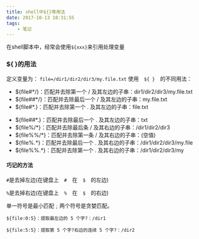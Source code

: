 ```yaml
---
title: shell中${}等用法
date: 2017-10-13 18:31:55
tags: 
    - 笔记
---
```


在shell脚本中，经常会使用``${xxx}``来引用处理变量
### ${ }的用法
定义变量为： ``file=/dir1/dir2/dir3/my.file.txt``
使用&#8195;``${ }``&#8195;的不同用法： 
- ${file#*/}：匹配并去除第一个 / 及其左边的子串：dir1/dir2/dir3/my.file.txt 
- ${file##*/}：匹配并去除最后一个 / 及其左边的子串：my.file.txt 
- ${file#*.}：匹配并去除第一个 . 及其左边的子串：file.txt 
<!-- more -->
- ${file##*.}：匹配并去除最后一个 . 及其左边的子串：txt 
- ${file%/*}：匹配并去除最后条 / 及其右边的子串：/dir1/dir2/dir3 
- ${file%%/*}：匹配并去除第一条 / 及其右边的子串：(空值) 
- ${file%.*}：匹配并去除最后一个 . 及其右边的子串：/dir1/dir2/dir3/my.file 
- ${file%%.*}：匹配并去除第一个 . 及其右边的子串：/dir1/dir2/dir3/my 

#### 巧记的方法

``#``是去掉左边(在键盘上&#8195;``#``&#8195;在&#8195;``$``&#8195;的左边) 

``%``是去掉右边(在键盘上&#8195;``%``&#8195;在&#8195;``$``&#8195;的右边) 

单一符号是最小匹配﹔两个符号是贪婪匹配。

```
${file:0:5}：提取最左边的 5 个字?：/dir1 

${file:5:5}：提取第 5 个字?右边的连续 5 个字?：/dir2 
```
